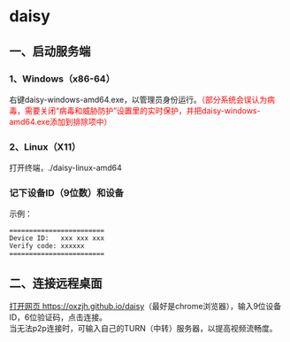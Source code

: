 # daisy
## 一、启动服务端
### 1、Windows（x86-64）
右键daisy-windows-amd64.exe，以管理员身份运行。<font color=#ff0000>（部分系统会误认为病毒，需要关闭“病毒和威胁防护”设置里的实时保护，并把daisy-windows-amd64.exe添加到排除项中）</font>
### 2、Linux（X11）
打开终端，./daisy-linux-amd64
### 记下设备ID（9位数）和设备
示例：
```
========================
Device ID:   xxx xxx xxx
Verify code: xxxxxx
========================
```
## 二、连接远程桌面
<a href="https://oxzjh.github.io/daisy">打开网页 https://oxzjh.github.io/daisy</a>（最好是chrome浏览器），输入9位设备ID，6位验证码，点击连接。<br>
当无法p2p连接时，可输入自己的TURN（中转）服务器，以提高视频流畅度。
